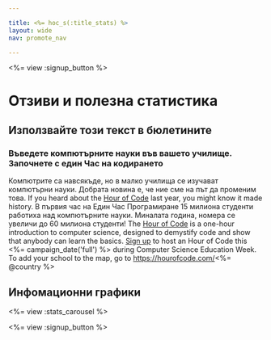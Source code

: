 ```yaml
---

title: <%= hoc_s(:title_stats) %>
layout: wide
nav: promote_nav

---
```


<%= view :signup_button %>

# Отзиви и полезна статистика

## Използвайте този текст в бюлетините

### Въведете компютърните науки във вашето училище. Започнете с един Час на кодирането

Компютрите са навсякъде, но в малко училища се изучават компютърни науки. Добрата новина е, че ние сме на път да променим това. If you heard about the [Hour of Code](<%= resolve_url('/') %>) last year, you might know it made history. В първия час на Един Час Програмиране 15 милиона студенти работиха над компютърните науки. Миналата година, номера се увеличи до 60 милиона студенти! The [Hour of Code](<%= resolve_url('/') %>) is a one-hour introduction to computer science, designed to demystify code and show that anybody can learn the basics. [Sign up](<%= resolve_url('/') %>) to host an Hour of Code this <%= campaign_date('full') %> during Computer Science Education Week. To add your school to the map, go to https://hourofcode.com/<%= @country %>

## Инфомационни графики

<%= view :stats_carousel %>

<%= view :signup_button %>